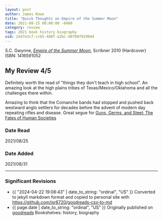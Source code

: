 ```yaml
---
layout: post
author: James Rowe
title: "Quick Thoughts on Empire of the Summer Moon"
date: 2021-08-25 00:00:00 -0400
category: review
tags: 2021 book history biography
uid: 2447e3cf-ccb5-480f-a2bc-d0798f919944
---
```


S.C. Gwynne, *[Empire of the Summer Moon](https://www.goodreads.com/book/show/7648269)*,  Scribner 2010 (Hardcover) ISBN: 1416591052

## My Review 4/5

Definitely worth the read of "things they don't teach in high school". An amazing look at the high plains tribes of Texas/Mexico/Oklahoma and all the challenges there within.

Amazing to think that the Comanche bands had stopped and pushed back westward anglo settlers for decades before the advent of modern day repeating rifles and disease. Great segue for [Guns, Germs, and Steel: The Fates of Human Societies](https://www.goodreads.com/book/show/1842)

### Date Read
2021/08/25

### Date Added
2021/08/31

---

### Significant Revisions

- {{ "2024-04-22 19:08:43" | date_to_string: "ordinal", "US" }} Converted to jekyll markdown format and copied to personal site with <https://github.com/jsr6720/goodreads-csv-to-md>
- {{ page.date | date_to_string: "ordinal", "US" }} Originally published on [goodreads](https://www.goodreads.com) Bookshelves: history, biography
